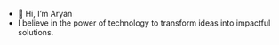 - 👋 Hi, I’m Aryan
- I believe in the power of technology to transform ideas into impactful solutions.
<!---
rollno21-18933/rollno21-18933 is a ✨ special ✨ repository because its `README.md` (this file) appears on your GitHub profile.
You can click the Preview link to take a look at your changes.
--->
